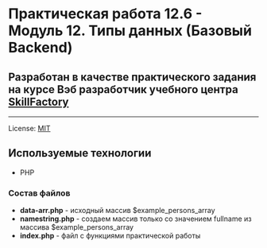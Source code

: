 <!-- SkillFactory PHPDEV-36 Рыков Денис-->
<!--12.6 Практическая работа -->

# Практическая работа 12.6 - Модуль 12. Типы данных (Базовый Backend)

## Разработан в качестве практического задания на курсе Вэб разработчик учебного центра [SkillFactory](https://lms.skillfactory.ru/ "Перейти на сайт учебного центра")
____

License: [MIT](license.md "Смотреть лицензию")
## Используемые технологии

* PHP

### Состав файлов

* **data-arr.php** - исходный массив $example_persons_array
* **namestring.php** - создаем массив только со значением  fullname из массива $example_persons_array
* **index.php** - файл с функциями практической работы

